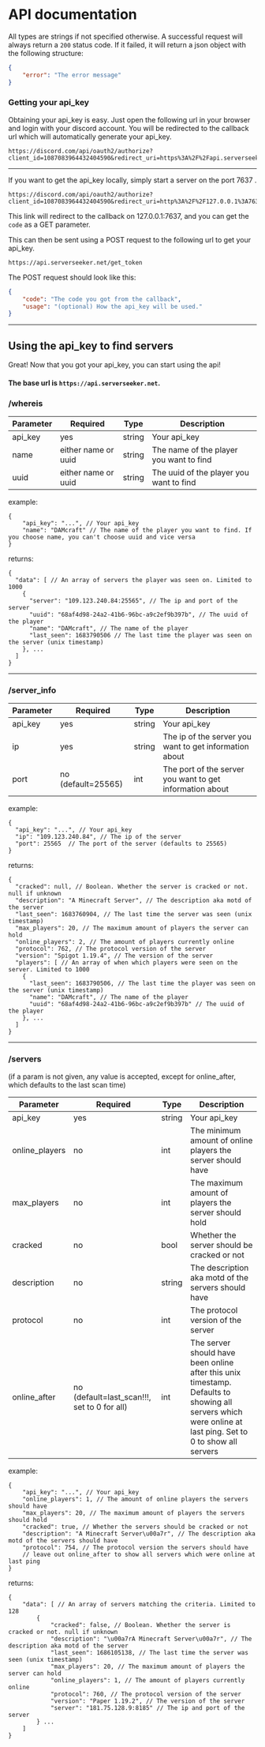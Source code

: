 # API documentation
All types are strings if not specified otherwise.
A successful request will always return a `200` status code.
If it failed, it will return a json object with the following structure:
```json
{
    "error": "The error message"
}
```

### Getting your api_key
Obtaining your api_key is easy. 
Just open the following url in your browser and login with your discord account. 
You will be redirected to the callback url which will automatically generate your api_key.

```
https://discord.com/api/oauth2/authorize?client_id=1087083964432404590&redirect_uri=https%3A%2F%2Fapi.serverseeker.net%2Fdiscord_callback&response_type=code&scope=identify
```
---

If you want to get the api_key locally, simply start a server on the port 7637 .
```
https://discord.com/api/oauth2/authorize?client_id=1087083964432404590&redirect_uri=http%3A%2F%2F127.0.0.1%3A7637%2F&response_type=code&scope=identify
```
This link will redirect to the callback on 127.0.0.1:7637, and you can get the `code` as a GET parameter.

This can then be sent using a POST request to the following url to get your api_key.
```
https://api.serverseeker.net/get_token
```
The POST request should look like this:
```json
{
    "code": "The code you got from the callback",
    "usage": "(optional) How the api_key will be used." 
}
```
---
## Using the api_key to find servers

Great! Now that you got your api_key, you can start using the api!
#### The base url is __**`https://api.serverseeker.net`**__.

### /whereis

| Parameter | Required            | Type   | Description                             |
|-----------|---------------------|--------|-----------------------------------------|
| api_key   | yes                 | string | Your api_key                            |
| name      | either name or uuid | string | The name of the player you want to find |
| uuid      | either name or uuid | string | The uuid of the player you want to find |

example:
```json5
{
    "api_key": "...", // Your api_key
    "name": "DAMcraft" // The name of the player you want to find. If you choose name, you can't choose uuid and vice versa
}
```
returns:
```json5
{
  "data": [ // An array of servers the player was seen on. Limited to 1000
    {
      "server": "109.123.240.84:25565", // The ip and port of the server
      "uuid": "68af4d98-24a2-41b6-96bc-a9c2ef9b397b", // The uuid of the player 
      "name": "DAMcraft", // The name of the player
      "last_seen": 1683790506 // The last time the player was seen on the server (unix timestamp)
    }, ...
  ]
}
```
---
### /server_info

| Parameter | Required           | Type   | Description                                              |
|-----------|--------------------|--------|----------------------------------------------------------|
| api_key   | yes                | string | Your api_key                                             |
| ip        | yes                | string | The ip of the server you want to get information about   |
| port      | no (default=25565) | int    | The port of the server you want to get information about |

example:
```json5
{
  "api_key": "...", // Your api_key
  "ip": "109.123.240.84", // The ip of the server
  "port": 25565  // The port of the server (defaults to 25565)
}
```
returns:
```json5
{
  "cracked": null, // Boolean. Whether the server is cracked or not. null if unknown
  "description": "A Minecraft Server", // The description aka motd of the server
  "last_seen": 1683760904, // The last time the server was seen (unix timestamp)
  "max_players": 20, // The maximum amount of players the server can hold
  "online_players": 2, // The amount of players currently online
  "protocol": 762, // The protocol version of the server
  "version": "Spigot 1.19.4", // The version of the server
  "players": [ // An array of when which players were seen on the server. Limited to 1000
    {
      "last_seen": 1683790506, // The last time the player was seen on the server (unix timestamp)
      "name": "DAMcraft", // The name of the player
      "uuid": "68af4d98-24a2-41b6-96bc-a9c2ef9b397b" // The uuid of the player
    }, ...
  ]
}
```
---
### /servers
(if a param is not given, any value is accepted, except for online_after, which defaults to the last scan time)

| Parameter      | Required                                    | Type   | Description                                                                                                                                                |
|----------------|---------------------------------------------|--------|------------------------------------------------------------------------------------------------------------------------------------------------------------|
| api_key        | yes                                         | string | Your api_key                                                                                                                                               |
| online_players | no                                          | int    | The minimum amount of online players the server should have                                                                                                |
| max_players    | no                                          | int    | The maximum amount of players the server should hold                                                                                                       |
| cracked        | no                                          | bool   | Whether the server should be cracked or not                                                                                                                |
| description    | no                                          | string | The description aka motd of the servers should have                                                                                                        |
| protocol       | no                                          | int    | The protocol version of the server                                                                                                                         |
| online_after   | no (default=last_scan!!!, set to 0 for all) | int    | The server should have been online after this unix timestamp. Defaults to showing all servers which were online at last ping. Set to 0 to show all servers |

example:
```json5 
{
    "api_key": "...", // Your api_key
    "online_players": 1, // The amount of online players the servers should have
    "max_players": 20, // The maximum amount of players the servers should hold
    "cracked": true, // Whether the servers should be cracked or not
    "description": "A Minecraft Server\u00a7r", // The description aka motd of the servers should have
    "protocol": 754, // The protocol version the servers should have
    // leave out online_after to show all servers which were online at last ping
}
```
returns:
```json5
{
    "data": [ // An array of servers matching the criteria. Limited to 128
        {
            "cracked": false, // Boolean. Whether the server is cracked or not. null if unknown
            "description": "\u00a7rA Minecraft Server\u00a7r", // The description aka motd of the server
            "last_seen": 1686105138, // The last time the server was seen (unix timestamp)
            "max_players": 20, // The maximum amount of players the server can hold
            "online_players": 1, // The amount of players currently online
            "protocol": 760, // The protocol version of the server
            "version": "Paper 1.19.2", // The version of the server
            "server": "181.75.128.9:8185" // The ip and port of the server
        } ...
    ]
}
```
